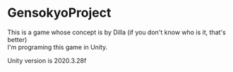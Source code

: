 # GensokyoProject
This is a game whose concept is by Dilla (if you don't know who is it, that's better)<br>
I'm programing this game in Unity.

Unity version is 2020.3.28f
